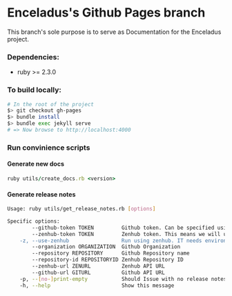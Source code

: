 # Enceladus's Github Pages branch

This branch's sole purpose is to serve as Documentation for the Enceladus project.

### Dependencies:
- ruby >= 2.3.0

### To build locally:
```bash
# In the root of the project
$> git checkout gh-pages
$> bundle install
$> bundle exec jekyll serve
# => Now browse to http://localhost:4000
```

### Run convinience scripts

#### Generate new docs
```ruby
ruby utils/create_docs.rb <version>
```

#### Generate release notes
```bash
Usage: ruby utils/get_release_notes.rb [options]

Specific options:
        --github-token TOKEN         Github token. Can be specified using environment variable GITHUB_TOKEN
        --zenhub-token TOKEN         Zenhub token. This means we will use Release object for release notes. You don't have to use --use-zenhub in case you use this. Can be specified using environment variable ZENHUB_TOKEN
    -z, --use-zenhub                 Run using zenhub. IT needs environment variable ZENHUB_TOKEN. If you use --zenhub-token option, you don't need to use this. This means we will use Release object for release notes.
        --organization ORGANIZATION  Github Organization
        --repository REPOSITORY      Github Repository name
        --repository-id REPOSITORYID Zenhub Repository ID
        --zenhub-url ZENURL          Zenhub API URL
        --github-url GITURL          Github API URL
    -p, --[no-]print-empty           Should Issue with no release notes comment be included in the output file
    -h, --help                       Show this message
```
